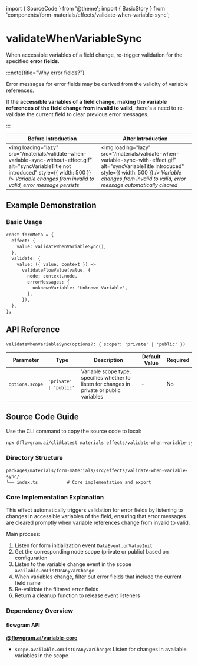 import { SourceCode } from '@theme';
import { BasicStory } from 'components/form-materials/effects/validate-when-variable-sync';

# validateWhenVariableSync

When accessible variables of a field change, re-trigger validation for the specified **error fields**.

:::note{title="Why error fields?"}

Error messages for error fields may be derived from the validity of variable references.

If the **accessible variables of a field change, making the variable references of the field change from invalid to valid**, there's a need to re-validate the current field to clear previous error messages.

:::

| Before Introduction | After Introduction |
| --- | --- |
| <img loading="lazy" src="/materials/validate-when-variable-sync-without-effect.gif" alt="syncVariableTitle not introduced" style={{ width: 500 }} /> *Variable changes from invalid to valid, error message persists* | <img loading="lazy" src="/materials/validate-when-variable-sync-with-effect.gif" alt="syncVariableTitle introduced" style={{ width: 500 }} /> *Variable changes from invalid to valid, error message automatically cleared* |

## Example Demonstration

### Basic Usage

<BasicStory />

```tsx pure title="form-meta.tsx"
const formMeta = {
  effect: {
    value: validateWhenVariableSync(),
  },
  validate: {
    value: ({ value, context }) =>
      validateFlowValue(value, {
        node: context.node,
        errorMessages: {
          unknownVariable: 'Unknown Variable',
        },
      }),
  },
};
```

## API Reference

`validateWhenVariableSync(options?: { scope?: 'private' | 'public' })`

| Parameter | Type | Description | Default Value | Required |
| --- | --- | --- | --- | --- |
| `options.scope` | `'private' \| 'public'` | Variable scope type, specifies whether to listen for changes in private or public variables | - | No |

## Source Code Guide

<SourceCode href="https://github.com/bytedance/flowgram.ai/tree/main/packages/materials/form-materials/src/effects/validate-when-variable-sync/index.ts" />

Use the CLI command to copy the source code to local:

```bash
npx @flowgram.ai/cli@latest materials effects/validate-when-variable-sync
```

### Directory Structure

```
packages/materials/form-materials/src/effects/validate-when-variable-sync/
└── index.ts           # Core implementation and export
```

### Core Implementation Explanation

This effect automatically triggers validation for error fields by listening to changes in accessible variables of the field, ensuring that error messages are cleared promptly when variable references change from invalid to valid.

Main process:

1. Listen for form initialization event `DataEvent.onValueInit`
2. Get the corresponding node scope (private or public) based on configuration
3. Listen to the variable change event in the scope `available.onListOrAnyVarChange`
4. When variables change, filter out error fields that include the current field name
5. Re-validate the filtered error fields
6. Return a cleanup function to release event listeners

### Dependency Overview

#### flowgram API

[**@flowgram.ai/variable-core**](https://github.com/bytedance/flowgram.ai/tree/main/packages/variable-engine/variable-core)

* `scope.available.onListOrAnyVarChange`: Listen for changes in available variables in the scope
